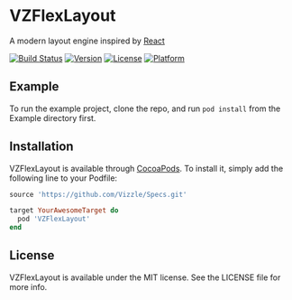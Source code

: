 # VZFlexLayout

A modern layout engine inspired by [React](https://github.com/facebook/react)

[![Build Status](https://travis-ci.org/Vizzle/VZFlexLayout.svg?branch=master)](https://travis-ci.org/Vizzle/VZFlexLayout)
[![Version](https://img.shields.io/cocoapods/v/VZFlexLayout.svg?style=flat)](http://cocoapods.org/pods/VZFlexLayout)
[![License](https://img.shields.io/cocoapods/l/VZFlexLayout.svg?style=flat)](http://cocoapods.org/pods/VZFlexLayout)
[![Platform](https://img.shields.io/cocoapods/p/VZFlexLayout.svg?style=flat)](http://cocoapods.org/pods/VZFlexLayout)


## Example

To run the example project, clone the repo, and run `pod install` from the Example directory first.

## Installation

VZFlexLayout is available through [CocoaPods](http://cocoapods.org). To install
it, simply add the following line to your Podfile:

```ruby
source 'https://github.com/Vizzle/Specs.git'

target YourAwesomeTarget do
  pod 'VZFlexLayout'
end
```

## License

VZFlexLayout is available under the MIT license. See the LICENSE file for more info.
